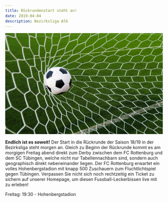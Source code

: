 ```yaml
---
title: Rückrundenstart steht an!
date: 2019-04-04
description: Bezirksliga Alb
---
```


![Football](img/1200/16x9/02.jpg)

**Endlich ist es soweit!**
Der Start in die Rückrunde der Saison 18/19 in der Bezirksliga steht morgen an.
Gleich zu Beginn der Rückrunde kommt es am morgigen Freitag abend direkt zum Derby zwischen dem FC Rottenburg und dem SC Tübingen, welche nicht nur Tabellennachbarn sind, sondern auch geographisch direkt nebeneinander liegen. Der FC Rottenburg erwartet ein volles Hohenbergstadion mit knapp 500 Zuschauern zum Fluchtlichtspiel gegen Tübingen. Verpassen Sie nicht sich noch rechtzeitig ein Ticket zu sichern auf unserer Homepage, um diesen Fussball-Leckerbissen live mit zu erleben!

Freitag: 19:30 - Hohenbergstadion

